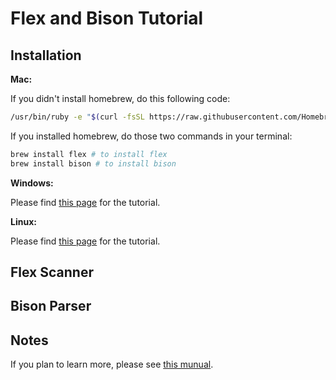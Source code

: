 # Flex and Bison Tutorial

## Installation
**Mac:**

If you didn't install homebrew, do this following code:
```bash
/usr/bin/ruby -e "$(curl -fsSL https://raw.githubusercontent.com/Homebrew/install/master/install)"
```
If you installed homebrew, do those two commands in your terminal:
```bash
brew install flex # to install flex
brew install bison # to install bison
```
**Windows:**

Please find [this page](https://samskalicky.wordpress.com/2014/01/25/tutorial-setting-up-flex-bison-on-windows/) for the tutorial.

**Linux:**

Please find [this page](https://ccm.net/faq/30635-how-to-install-flex-and-bison-under-ubuntu) for the tutorial.

## Flex Scanner

## Bison Parser

## Notes
If you plan to learn more, please see [this munual](http://web.iitd.ac.in/~sumeet/flex__bison.pdf).
